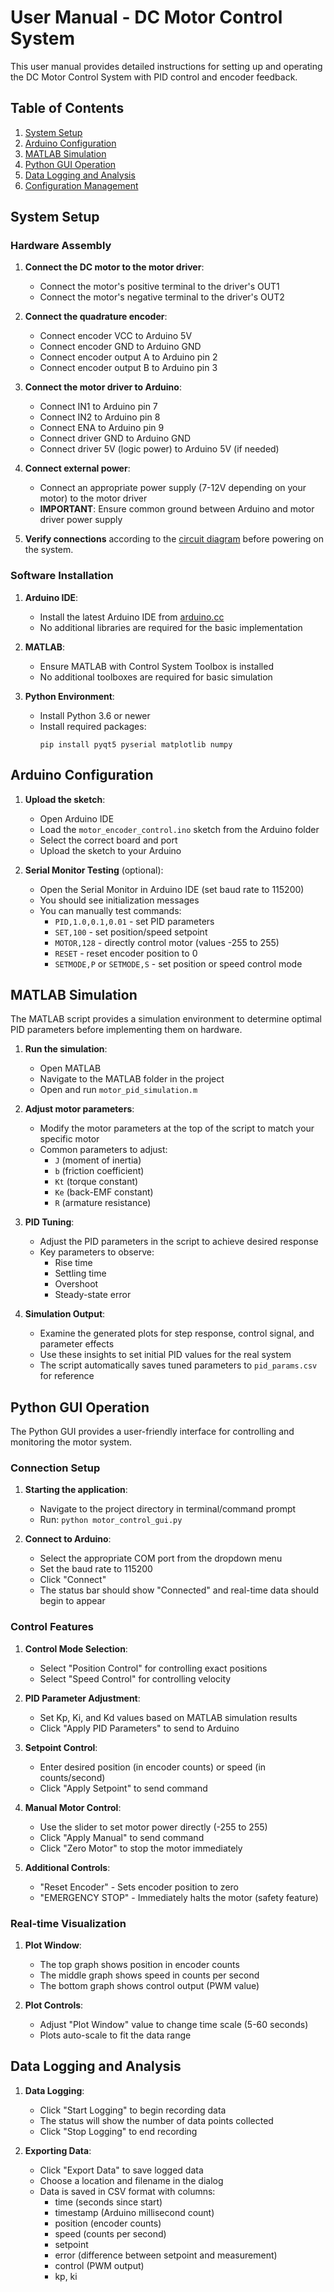 # User Manual - DC Motor Control System

This user manual provides detailed instructions for setting up and operating the DC Motor Control System with PID control and encoder feedback.

## Table of Contents

1. [System Setup](#system-setup)
2. [Arduino Configuration](#arduino-configuration)
3. [MATLAB Simulation](#matlab-simulation)
4. [Python GUI Operation](#python-gui-operation)
5. [Data Logging and Analysis](#data-logging-and-analysis)
6. [Configuration Management](#configuration-management)

## System Setup

### Hardware Assembly

1. **Connect the DC motor to the motor driver**:
   - Connect the motor's positive terminal to the driver's OUT1
   - Connect the motor's negative terminal to the driver's OUT2

2. **Connect the quadrature encoder**:
   - Connect encoder VCC to Arduino 5V
   - Connect encoder GND to Arduino GND
   - Connect encoder output A to Arduino pin 2
   - Connect encoder output B to Arduino pin 3

3. **Connect the motor driver to Arduino**:
   - Connect IN1 to Arduino pin 7
   - Connect IN2 to Arduino pin 8
   - Connect ENA to Arduino pin 9
   - Connect driver GND to Arduino GND
   - Connect driver 5V (logic power) to Arduino 5V (if needed)

4. **Connect external power**:
   - Connect an appropriate power supply (7-12V depending on your motor) to the motor driver
   - **IMPORTANT**: Ensure common ground between Arduino and motor driver power supply

5. **Verify connections** according to the [circuit diagram](circuit_diagram.md) before powering on the system.

### Software Installation

1. **Arduino IDE**:
   - Install the latest Arduino IDE from [arduino.cc](https://www.arduino.cc/en/software)
   - No additional libraries are required for the basic implementation

2. **MATLAB**:
   - Ensure MATLAB with Control System Toolbox is installed
   - No additional toolboxes are required for basic simulation

3. **Python Environment**:
   - Install Python 3.6 or newer
   - Install required packages:
     ```
     pip install pyqt5 pyserial matplotlib numpy
     ```

## Arduino Configuration

1. **Upload the sketch**:
   - Open Arduino IDE
   - Load the `motor_encoder_control.ino` sketch from the Arduino folder
   - Select the correct board and port
   - Upload the sketch to your Arduino

2. **Serial Monitor Testing** (optional):
   - Open the Serial Monitor in Arduino IDE (set baud rate to 115200)
   - You should see initialization messages
   - You can manually test commands:
     - `PID,1.0,0.1,0.01` - set PID parameters
     - `SET,100` - set position/speed setpoint
     - `MOTOR,128` - directly control motor (values -255 to 255)
     - `RESET` - reset encoder position to 0
     - `SETMODE,P` or `SETMODE,S` - set position or speed control mode

## MATLAB Simulation

The MATLAB script provides a simulation environment to determine optimal PID parameters before implementing them on hardware.

1. **Run the simulation**:
   - Open MATLAB
   - Navigate to the MATLAB folder in the project
   - Open and run `motor_pid_simulation.m`

2. **Adjust motor parameters**:
   - Modify the motor parameters at the top of the script to match your specific motor
   - Common parameters to adjust:
     - `J` (moment of inertia)
     - `b` (friction coefficient)
     - `Kt` (torque constant)
     - `Ke` (back-EMF constant)
     - `R` (armature resistance)

3. **PID Tuning**:
   - Adjust the PID parameters in the script to achieve desired response
   - Key parameters to observe:
     - Rise time
     - Settling time
     - Overshoot
     - Steady-state error

4. **Simulation Output**:
   - Examine the generated plots for step response, control signal, and parameter effects
   - Use these insights to set initial PID values for the real system
   - The script automatically saves tuned parameters to `pid_params.csv` for reference

## Python GUI Operation

The Python GUI provides a user-friendly interface for controlling and monitoring the motor system.

### Connection Setup

1. **Starting the application**:
   - Navigate to the project directory in terminal/command prompt
   - Run: `python motor_control_gui.py`

2. **Connect to Arduino**:
   - Select the appropriate COM port from the dropdown menu
   - Set the baud rate to 115200
   - Click "Connect"
   - The status bar should show "Connected" and real-time data should begin to appear

### Control Features

1. **Control Mode Selection**:
   - Select "Position Control" for controlling exact positions
   - Select "Speed Control" for controlling velocity

2. **PID Parameter Adjustment**:
   - Set Kp, Ki, and Kd values based on MATLAB simulation results
   - Click "Apply PID Parameters" to send to Arduino

3. **Setpoint Control**:
   - Enter desired position (in encoder counts) or speed (in counts/second)
   - Click "Apply Setpoint" to send command

4. **Manual Motor Control**:
   - Use the slider to set motor power directly (-255 to 255)
   - Click "Apply Manual" to send command
   - Click "Zero Motor" to stop the motor immediately

5. **Additional Controls**:
   - "Reset Encoder" - Sets encoder position to zero
   - "EMERGENCY STOP" - Immediately halts the motor (safety feature)

### Real-time Visualization

1. **Plot Window**:
   - The top graph shows position in encoder counts
   - The middle graph shows speed in counts per second
   - The bottom graph shows control output (PWM value)

2. **Plot Controls**:
   - Adjust "Plot Window" value to change time scale (5-60 seconds)
   - Plots auto-scale to fit the data range

## Data Logging and Analysis

1. **Data Logging**:
   - Click "Start Logging" to begin recording data
   - The status will show the number of data points collected
   - Click "Stop Logging" to end recording

2. **Exporting Data**:
   - Click "Export Data" to save logged data
   - Choose a location and filename in the dialog
   - Data is saved in CSV format with columns:
     - time (seconds since start)
     - timestamp (Arduino millisecond count)
     - position (encoder counts)
     - speed (counts per second)
     - setpoint
     - error (difference between setpoint and measurement)
     - control (PWM output)
     - kp, ki

